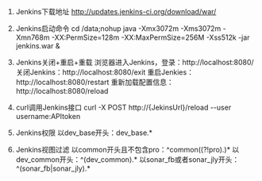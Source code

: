 1. Jenkins下载地址
http://updates.jenkins-ci.org/download/war/

2. Jenkins启动命令
cd /data;nohup java -Xmx3072m -Xms3072m -Xmn768m -XX:PermSize=128m -XX:MaxPermSize=256M -Xss512k -jar jenkins.war &

3. Jenkins关闭+重启+重载
浏览器进入Jenkins，登录：http://localhost:8080/
关闭Jenkins：http://localhost:8080/exit
重启Jenkies：http://localhost:8080/restart
重新加载配置信息：http://localhost:8080/reload 

4. curl调用Jenkins接口
curl -X POST http://{JekinsUrl}/reload --user username:APItoken

5. Jenkins权限
以dev_base开头：dev_base.*

6. Jenkins视图过滤
以common开头且不包含pro：^common((?!pro).)*
以dev_common开头：^(dev_common).*
以sonar_fb或者sonar_jly开头：^(sonar_fb|sonar_jly).*